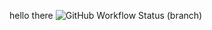 hello there
![GitHub Workflow Status (branch)](https://img.shields.io/github/actions/workflow/status/JasonS20/UNI/pom.yml?branch=master)
